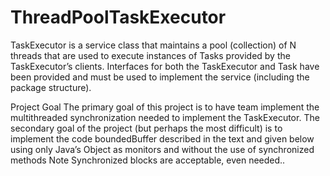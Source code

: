 # ThreadPoolTaskExecutor

TaskExecutor is a service class that maintains a pool (collection) of N threads that are used to execute instances of Tasks provided by the TaskExecutor’s clients. Interfaces for both the TaskExecutor and Task have been provided and must be used to implement the service (including the package structure). 

Project Goal
The primary goal of this project is to have team implement the multithreaded synchronization needed to implement the TaskExecutor. The secondary goal of the project (but perhaps the most difficult) is to implement the code boundedBuffer described in the text and given below using only Java’s Object as monitors and without the use of synchronized methods Note Synchronized blocks are acceptable, even needed.. 
